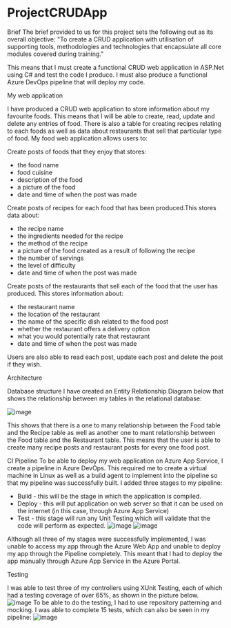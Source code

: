 # ProjectCRUDApp

Brief
The brief provided to us for this project sets the following out as its overall objective: "To create a CRUD application with utilisation of supporting tools, methodologies and technologies that encapsulate all core modules covered during training."

This means that I must create a functional CRUD web application in ASP.Net using C# and test the code I produce. I must also produce a functional Azure DevOps pipeline that will deploy my code.

My web application

I have produced a CRUD web application to store information about my favourite foods. This means that I will be able to create, read, update and delete any entries of food. There is also a table for creating recipes relating to each foods as well as data about restaurants that sell that particular type of food. 
My food web application allows users to:

Create posts of foods that they enjoy that stores:
- the food name
- food cuisine
- description of the food
- a picture of the food
- date and time of when the post was made

Create posts of recipes for each food that has been produced.This stores data about:
- the recipe name
- the ingredients needed for the recipe
- the method of the recipe
- a picture of the food created as a result of following the recipe
- the number of servings
- the level of difficulty 
- date and time of when the post was made

Create posts of the restaurants that sell each of the food that the user has produced. This stores information about:
- the restaurant name
- the location of the restaurant
- the name of the specific dish related to the food post
- whether the restaurant offers a delivery option
- what you would potentially rate that restaurant
- date and time of when the post was made

Users are also able to read each post, update each post and delete the post if they wish.

Architecture

Database structure
I have created an Entity Relationship Diagram below that shows the relationship between my tables in the relational database:

![image](https://user-images.githubusercontent.com/70802911/117570224-27edba80-b0c1-11eb-8580-d6a56ce99550.png)

This shows that there is a one to many relationship between the Food table and the Recipe table as well as another one to mant relationship between the Food table and the Restaurant table. This means that the user is able to create many recipe posts and restaurant posts for every one food post.

CI Pipeline
To be able to deploy my web application on Azure App Service, I create a pipeline in Azure DevOps. This required me to create a virtual machine in Linux as well as a build agent to implement into the pipeline so that my pipeline was successfully built. 
I added three stages to my pipeline:
- Build - this will be the stage in which the application is compiled.
- Deploy - this will put application on web server so that it can be used on the internet (in this case, through Azure App Service)
- Test - this stage will run any Unit Testing which will validate that the code will perform as expected.
![image](https://user-images.githubusercontent.com/70802911/117572535-38a32e00-b0cb-11eb-9e42-bd3a76c3d3e8.png)
![image](https://user-images.githubusercontent.com/70802911/117574453-10203180-b0d5-11eb-91af-adf5bb030ed8.png)

Although all three of my stages were successfully implemented, I was unable to access my app through the Azure Web App and unable to deploy my app through the Pipeline completely. This meant that I had to deploy the app manually through Azure App Service in the Azure Portal.


Testing

I was able to test three of my controllers using XUnit Testing, each of which had a testing coverage of over 65%, as shown in the picture below.
![image](https://user-images.githubusercontent.com/70802911/117575158-7fe3eb80-b0d8-11eb-9d53-15a2ac5a5aea.png)
To be able to do the testing, I had to use repository patterning and mocking. I was able to complete 15 tests, which can also be seen in my pipeline:
![image](https://user-images.githubusercontent.com/70802911/117575362-56778f80-b0d9-11eb-944b-24ad5782f2db.png)

